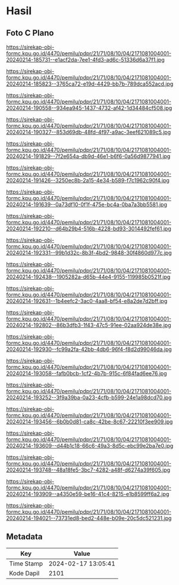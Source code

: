 # Hasil

## Foto C Plano

https://sirekap-obj-formc.kpu.go.id/4470/pemilu/pdpr/21/71/08/10/04/2171081004001-20240214-185731--e1acf2da-7ee1-4fd3-ad6c-51336d6a37f1.jpg

https://sirekap-obj-formc.kpu.go.id/4470/pemilu/pdpr/21/71/08/10/04/2171081004001-20240214-185823--3765ca72-e19d-4429-bb7b-789dca552acd.jpg

https://sirekap-obj-formc.kpu.go.id/4470/pemilu/pdpr/21/71/08/10/04/2171081004001-20240214-190558--934ea945-1437-4732-af42-1d34484cf508.jpg

https://sirekap-obj-formc.kpu.go.id/4470/pemilu/pdpr/21/71/08/10/04/2171081004001-20240214-190327--853d69db-48fd-4f97-a9ac-3eef621089c5.jpg

https://sirekap-obj-formc.kpu.go.id/4470/pemilu/pdpr/21/71/08/10/04/2171081004001-20240214-191829--7f2e654a-db9d-46e1-b6f6-0a56d9877941.jpg

https://sirekap-obj-formc.kpu.go.id/4470/pemilu/pdpr/21/71/08/10/04/2171081004001-20240214-191426--3250ec8b-2a15-4e34-b589-f7c1962c90f4.jpg

https://sirekap-obj-formc.kpu.go.id/4470/pemilu/pdpr/21/71/08/10/04/2171081004001-20240214-191639--0a73df10-0f1f-475e-bc4a-0ba7a3bb5581.jpg

https://sirekap-obj-formc.kpu.go.id/4470/pemilu/pdpr/21/71/08/10/04/2171081004001-20240214-192210--d64b29b4-516b-4228-bd93-3014492fef61.jpg

https://sirekap-obj-formc.kpu.go.id/4470/pemilu/pdpr/21/71/08/10/04/2171081004001-20240214-192331--99b1d32c-8b3f-4bd2-9848-30f4860d977c.jpg

https://sirekap-obj-formc.kpu.go.id/4470/pemilu/pdpr/21/71/08/10/04/2171081004001-20240214-192438--1905282a-d65b-44e4-9155-119985b0521f.jpg

https://sirekap-obj-formc.kpu.go.id/4470/pemilu/pdpr/21/71/08/10/04/2171081004001-20240214-192631--1b4eefc2-3ac0-4aa8-bf54-e8a2de7d2bff.jpg

https://sirekap-obj-formc.kpu.go.id/4470/pemilu/pdpr/21/71/08/10/04/2171081004001-20240214-192802--86b3dfb3-1f43-47c5-91ee-02aa924de38e.jpg

https://sirekap-obj-formc.kpu.go.id/4470/pemilu/pdpr/21/71/08/10/04/2171081004001-20240214-192930--fc99a2fa-42bb-4db6-96f4-f8d2d99046da.jpg

https://sirekap-obj-formc.kpu.go.id/4470/pemilu/pdpr/21/71/08/10/04/2171081004001-20240214-193058--fafb0bcb-1cf2-4b7b-915c-6f84fad6ee76.jpg

https://sirekap-obj-formc.kpu.go.id/4470/pemilu/pdpr/21/71/08/10/04/2171081004001-20240214-193252--3f9a39ba-0a23-4cfb-b599-24e1a98dcd70.jpg

https://sirekap-obj-formc.kpu.go.id/4470/pemilu/pdpr/21/71/08/10/04/2171081004001-20240214-193456--6b0b0d81-ca8c-42be-8c67-22210f3ee909.jpg

https://sirekap-obj-formc.kpu.go.id/4470/pemilu/pdpr/21/71/08/10/04/2171081004001-20240214-193609--d44b1c18-66c6-49a3-8d5c-ebc99e2ba7e0.jpg

https://sirekap-obj-formc.kpu.go.id/4470/pemilu/pdpr/21/71/08/10/04/2171081004001-20240214-193748--48a18fe5-3bc7-4282-a48f-d6274a39f605.jpg

https://sirekap-obj-formc.kpu.go.id/4470/pemilu/pdpr/21/71/08/10/04/2171081004001-20240214-193909--a4350e59-be16-41c4-8215-e1b8599ff6a2.jpg

https://sirekap-obj-formc.kpu.go.id/4470/pemilu/pdpr/21/71/08/10/04/2171081004001-20240214-194021--73731ed8-bed2-448e-b09e-20c5dc521231.jpg


## Metadata

| Key        | Value               |
| ---------- | ------------------- |
| Time Stamp | 2024-02-17 13:05:41 |
| Kode Dapil | 2101                |



